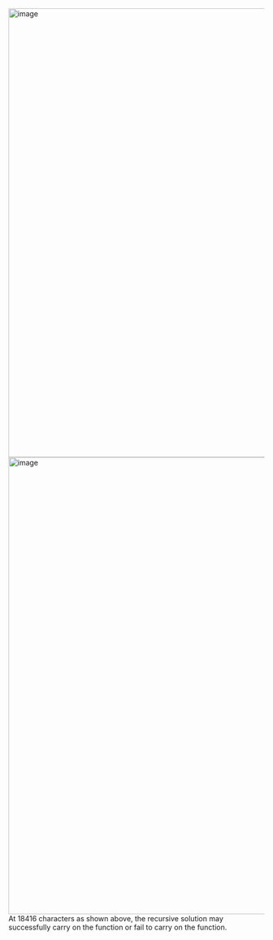 <img width="884" alt="image" src="https://github.com/Edwardandi/DataStructures_ForumWeek6/assets/144869676/6bdb425d-364f-4fc3-8299-8be62b69a0aa">
<img width="900" alt="image" src="https://github.com/Edwardandi/DataStructures_ForumWeek6/assets/144869676/9c9ecc10-1713-422e-bee0-fbe9e79c7af0">
At 18416 characters as shown above, the recursive solution may successfully carry on the function or fail to carry on the function.
